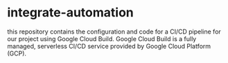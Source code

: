 # integrate-automation
this repository contains the configuration and code for a CI/CD pipeline for our project using Google Cloud Build. Google Cloud Build is a fully managed, serverless CI/CD service provided by Google Cloud Platform (GCP).
